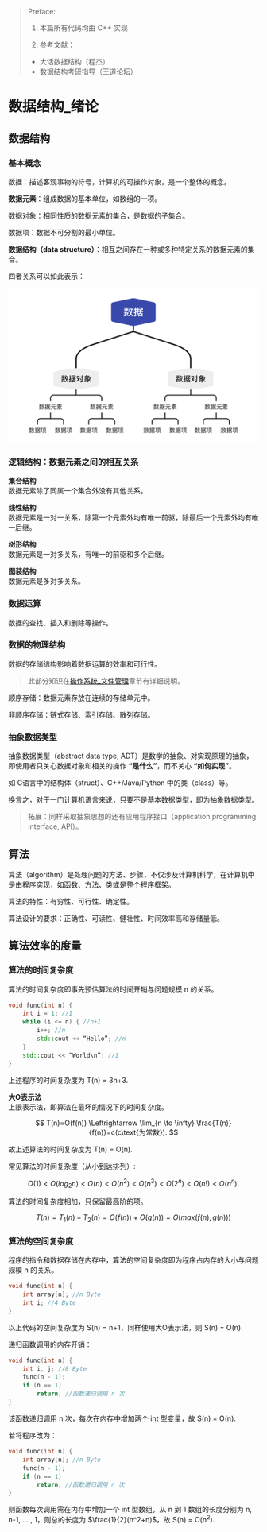 > Preface:
> 
> 1. 本篇所有代码均由 C++ 实现
> 
> 2. 参考文献：
>   * 大话数据结构（程杰）
>   * 数据结构考研指导（王道论坛）


# 数据结构_绪论

## 数据结构

### 基本概念

数据：描述客观事物的符号，计算机的可操作对象，是一个整体的概念。

**数据元素**：组成数据的基本单位，如数组的一项。

数据对象：相同性质的数据元素的集合，是数据的子集合。

数据项：数据不可分割的最小单位。

**数据结构（data structure）**：相互之间存在一种或多种特定关系的数据元素的集合。

四者关系可以如此表示：

![](image/1.png)

### 逻辑结构：数据元素之间的相互关系

**集合结构**  
数据元素除了同属一个集合外没有其他关系。

**线性结构**  
数据元素是一对一关系，除第一个元素外均有唯一前驱，除最后一个元素外均有唯一后继。

**树形结构**  
数据元素是一对多关系，有唯一的前驱和多个后继。

**图装结构**   
数据元素是多对多关系。

### 数据运算

数据的查找、插入和删除等操作。

### 数据的物理结构

数据的存储结构影响着数据运算的效率和可行性。

> 此部分知识在[操作系统_文件管理](操作系统_文件管理.md)章节有详细说明。  

顺序存储：数据元素存放在连续的存储单元中。

非顺序存储：链式存储、索引存储、散列存储。
 
### 抽象数据类型

抽象数据类型（abstract data type, ADT）是数学的抽象、对实现原理的抽象，即使用者只关心数据对象和相关的操作 **“是什么”**，而不关心 **“如何实现”**。

如 C语言中的结构体（struct）、C++/Java/Python 中的类（class）等。

换言之，对于一门计算机语言来说，只要不是基本数据类型，即为抽象数据类型。  

>拓展：同样采取抽象思想的还有应用程序接口（application programming interface, API）。

## 算法

算法（algorithm）是处理问题的方法、步骤，不仅涉及计算机科学，在计算机中是由程序实现，如函数、方法、类或是整个程序框架。

算法的特性：有穷性、可行性、确定性。

算法设计的要求：正确性、可读性、健壮性、时间效率高和存储量低。
 
## 算法效率的度量

### 算法的时间复杂度

算法的时间复杂度即事先预估算法的时间开销与问题规模 n 的关系。

```cpp
void func(int n) {
    int i = 1; //1
    while (i <= n) { //n+1
        i++; //n
        std::cout << “Hello”; //n
    }
    std::cout << “World\n”; //1
}
```

上述程序的时间复杂度为 T(n) = 3n+3.

**大O表示法**  
上限表示法，即算法在最坏的情况下的时间复杂度。

$$
T(n)=O(f(n)) \Leftrightarrow \lim_{n \to \infty} \frac{T(n)}{f(n)}=c(c\text{为常数}).
$$

故上述算法的时间复杂度为 T(n) = O(n).

常见算法的时间复杂度（从小到达排列）:

$$
O(1)<O(log_2n)<O(n)<O(n^2)<O(n^3)<O(2^n)<O(n!)<O(n^n).
$$

算法的时间复杂度相加，只保留最高阶的项。

$$
T(n)=T_1(n)+T_2(n)=O(f(n))+O(g(n))=O(max(f(n),g(n)))
$$

### 算法的空间复杂度

程序的指令和数据存储在内存中，算法的空间复杂度即为程序占内存的大小与问题规模 n 的关系。

```cpp
void func(int n) {
    int array[n]; //n Byte
    int i; //4 Byte
}
 ```

以上代码的空间复杂度为 S(n) = n+1，同样使用大O表示法，则 S(n) = O(n).

递归函数调用的内存开销：

```cpp
void func(int n) {
    int i, j; //8 Byte
    func(n - 1);
    if (n == 1)
        return; //函数递归调用 n 次
}
```

该函数递归调用 n 次，每次在内存中增加两个 int 型变量，故 S(n) = O(n).

若将程序改为：

```cpp
void func(int n) {
    int array[n]; //n Byte
    func(n - 1);
    if (n == 1)
        return; //函数递归调用 n 次
}
```

则函数每次调用需在内存中增加一个 int 型数组，从 n 到 1 数组的长度分别为 n, n-1, … , 1，则总的长度为 $\frac{1}{2}(n^2+n)$，故 S(n) = O(n<sup>2</sup>).
